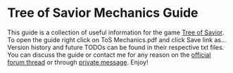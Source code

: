 # Tree of Savior Mechanics Guide

This guide is a collection of useful information for the game [Tree of Savior](https://treeofsavior.com/).
To open the guide right click on ToS Mechanics.pdf and click Save link as...
Version history and future TODOs can be found in their respective txt files.
You can discuss the guide or contact me for any reason on the [official forum thread](https://forum.treeofsavior.com/t/guide-detailed-mechanics-overview/128988) or through [private message](https://forum.treeofsavior.com/users/vyne_/activity).
Enjoy!